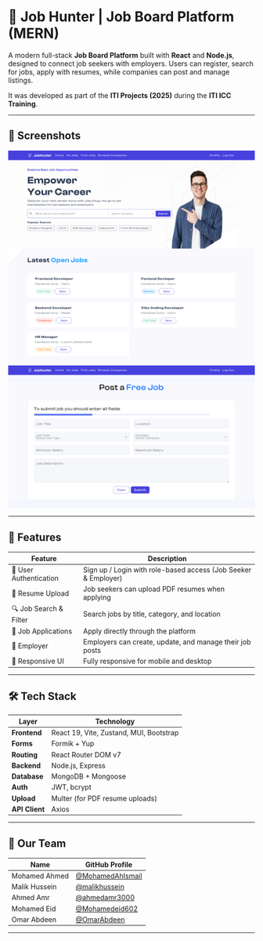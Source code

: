# 💼 Job Hunter | Job Board Platform (MERN)

A modern full-stack **Job Board Platform** built with **React** and **Node.js**, designed to connect job seekers with employers. Users can register, search for jobs, apply with resumes, while companies can post and manage listings.

It was developed as part of the **ITI Projects (2025)** during the **ITI ICC Training**.


---

## 📸 Screenshots

  ![Home Page](screenshots/1.png)
  ![Home Page](screenshots/2.png)

---

## 🚀 Features

| Feature                      | Description                                                           |
|-----------------------------|-----------------------------------------------------------------------|
| 👤 User Authentication       | Sign up / Login with role-based access (Job Seeker & Employer)        |
| 📄 Resume Upload             | Job seekers can upload PDF resumes when applying                      |
| 🔍 Job Search & Filter       | Search jobs by title, category, and location                          |
| 📝 Job Applications          | Apply directly through the platform                                   |
| 🏢 Employer                  | Employers can create, update, and manage their job posts              |
| 🌙 Responsive UI             | Fully responsive for mobile and desktop                               |

---

## 🛠️ Tech Stack

| Layer       | Technology                      |
|-------------|----------------------------------|
| **Frontend** | React 19, Vite, Zustand, MUI, Bootstrap |
| **Forms**    | Formik + Yup                    |
| **Routing**  | React Router DOM v7             |
| **Backend**  | Node.js, Express                |
| **Database** | MongoDB + Mongoose              |
| **Auth**     | JWT, bcrypt                     |
| **Upload**   | Multer (for PDF resume uploads) |
| **API Client** | Axios                         |

---

## 👥 Our Team

| Name          | GitHub Profile                                         |
| ------------- | ------------------------------------------------------ |
| Mohamed Ahmed | [@MohamedAhIsmail](https://github.com/MohamedAhIsmail) |
| Malik Hussein | [@malikhussein](https://github.com/malikhussein)       |
| Ahmed Amr     | [@ahmedamr3000](https://github.com/ahmedamr3000)       |
| Mohamed Eid   | [@Mohamedeid602](https://github.com/Mohamedeid602)     |
| Omar Abdeen   | [@OmarAbdeen](https://github.com/Test0-VC)             |

---




